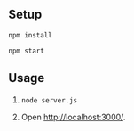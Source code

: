 
Setup
---

```
npm install
```

```
npm start
```



Usage
---

1. `node server.js`

2. Open [http://localhost:3000/](http://localhost:3000/).




